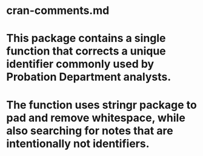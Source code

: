 # cran-comments.md
# This package contains a single function that corrects a unique identifier commonly used by Probation Department analysts.
# The function uses stringr package to pad and remove whitespace, while also searching for notes that are intentionally not identifiers.
